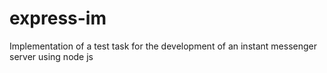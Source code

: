 # express-im
Implementation of a test task for the development of an instant messenger server using node js
